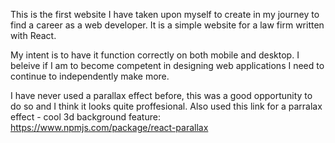 This is the first website I have taken upon myself to create in my journey to find a career as a web developer. It is a simple website for a law firm written with React.

My intent is to have it function correctly on both mobile and desktop. I beleive if I am to become competent in designing web applications I need to continue to independently make more.

I have never used a parallax effect before, this was a good opportunity to do so and I think it looks quite proffesional. Also used this link for a parralax effect - cool 3d background feature:
https://www.npmjs.com/package/react-parallax
